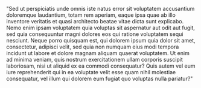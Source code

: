"Sed ut perspiciatis unde omnis iste natus error sit voluptatem accusantium
doloremque laudantium, totam rem aperiam, eaque ipsa quae ab illo inventore veritatis 
et quasi architecto beatae vitae dicta sunt explicabo. Nemo enim ipsam voluptatem 
quia voluptas sit aspernatur aut odit aut fugit, sed quia consequuntur magni dolores
 eos qui ratione voluptatem sequi nesciunt. Neque porro quisquam est, qui dolorem ipsum 
quia dolor sit amet, consectetur, adipisci velit, sed quia non numquam eius modi 
tempora incidunt ut labore et dolore magnam aliquam quaerat voluptatem. Ut enim ad minima
 veniam, quis nostrum exercitationem ullam corporis suscipit laboriosam, nisi ut aliquid ex ea commodi consequatur? Quis autem vel eum iure reprehenderit qui in ea voluptate velit esse quam nihil molestiae consequatur, vel illum qui dolorem eum fugiat quo voluptas nulla pariatur?"
